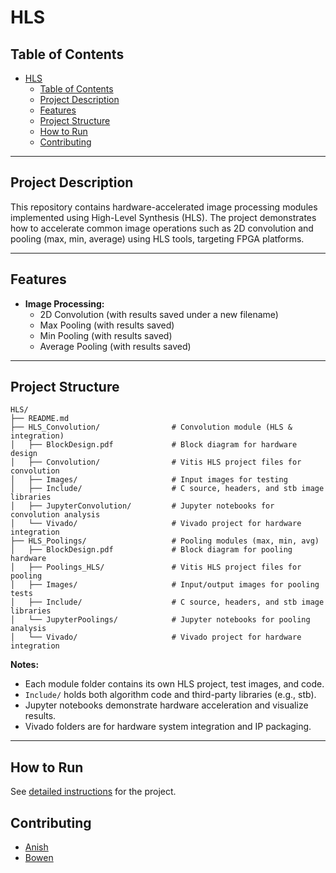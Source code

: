# HLS

## Table of Contents
- [HLS](#hls)
  - [Table of Contents](#table-of-contents)
  - [Project Description](#project-description)
  - [Features](#features)
  - [Project Structure](#project-structure)
  - [How to Run](#how-to-run)
  - [Contributing](#contributing)

---

## Project Description

This repository contains hardware-accelerated image processing modules implemented using High-Level Synthesis (HLS). The project demonstrates how to accelerate common image operations such as 2D convolution and pooling (max, min, average) using HLS tools, targeting FPGA platforms.

---
## Features

- **Image Processing:**
  - 2D Convolution (with results saved under a new filename)
  - Max Pooling (with results saved)
  - Min Pooling (with results saved)
  - Average Pooling (with results saved) 

---

## Project Structure

```
HLS/
├── README.md
├── HLS_Convolution/                # Convolution module (HLS & integration)
│   ├── BlockDesign.pdf             # Block diagram for hardware design
│   ├── Convolution/                # Vitis HLS project files for convolution
│   ├── Images/                     # Input images for testing
│   ├── Include/                    # C source, headers, and stb image libraries
│   ├── JupyterConvolution/         # Jupyter notebooks for convolution analysis
│   └── Vivado/                     # Vivado project for hardware integration
├── HLS_Poolings/                   # Pooling modules (max, min, avg)
│   ├── BlockDesign.pdf             # Block diagram for pooling hardware
│   ├── Poolings_HLS/               # Vitis HLS project files for pooling
│   ├── Images/                     # Input/output images for pooling tests
│   ├── Include/                    # C source, headers, and stb image libraries
│   └── JupyterPoolings/            # Jupyter notebooks for pooling analysis
│   └── Vivado/                     # Vivado project for hardware integration
```
**Notes:**
- Each module folder contains its own HLS project, test images, and code.
- `Include/` holds both algorithm code and third-party libraries (e.g., stb).
- Jupyter notebooks demonstrate hardware acceleration and visualize results.
- Vivado folders are for hardware system integration and IP packaging.

---
## How to Run

See [detailed instructions](HLS.ipynb) for the project.


## Contributing
- [Anish](https://github.com/Anish-Pun)
- [Bowen](https://github.com/BowenS123)